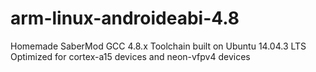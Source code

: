 # arm-linux-androideabi-4.8
Homemade SaberMod GCC 4.8.x Toolchain built on Ubuntu 14.04.3 LTS
Optimized for cortex-a15 devices and neon-vfpv4 devices

